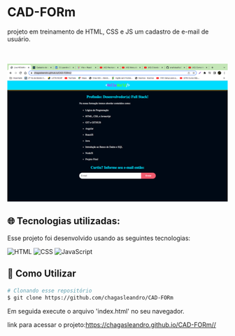 # CAD-FORm
<p>projeto em treinamento de HTML, CSS e JS um cadastro de e-mail de usuário.</p>
</br></br>
<img src="img/img.jpg" />

## :globe_with_meridians: Tecnologias utilizadas:

Esse projeto foi desenvolvido usando as seguintes tecnologias:

<img  alt="HTML"
     src="https://img.shields.io/badge/HTML-E34F26?style=for-the-badge&logo=html&logoColor=white"/>
<img  alt="CSS"
     src="https://img.shields.io/badge/CSS-%231572B6.svg?style=for-the-badge&logo=CSS&logoColor=white"/>
<img alt="JavaScript"
      src="https://img.shields.io/badge/JavaScript-%231572B6.svg?style=for-the-badge&logo=JavaScript&logoColor=white"/>


## :wrench: Como Utilizar
```bash
# Clonando esse repositório
$ git clone https://github.com/chagasleandro/CAD-FORm
```

Em seguida execute o arquivo 'index.html' no seu navegador.

link para acessar o projeto:https://chagasleandro.github.io/CAD-FORm//
